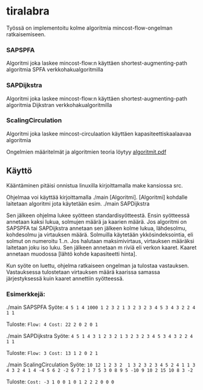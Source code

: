 # tiralabra

Työssä on implementoitu kolme algoritmia mincost-flow-ongelman ratkaisemiseen.
### SAPSPFA
Algoritmi joka laskee mincost-flow:n käyttäen shortest-augmenting-path algoritmia SPFA verkkohakualgoritmilla
### SAPDijkstra
Algoritmi joka laskee mincost-flow:n käyttäen shortest-augmenting-path algoritmia Dijkstran verkkohakualgoritmilla
### ScalingCirculation
Algoritmi joka laskee mincost-circulaation käyttäen kapasiteettiskaalaavaa algoritmia

Ongelmien määritelmät ja algoritmien teoria löytyy [algoritmit.pdf](https://github.com/Laakeri/tiralabra/blob/master/algoritmit.pdf)

## Käyttö
Kääntäminen pitäisi onnistua linuxilla kirjoittamalla make kansiossa src.

Ohjelmaa voi käyttää kirjoittamalla ./main [Algoritmi]. [Algoritmi] kohdalle laitetaan algoritmi jota käytetään esim. ./main SAPDijkstra

Sen jälkeen ohjelma lukee syötteen standardisyötteestä. Ensin syötteessä annetaan kaksi lukua, solmujen määrä ja kaarien määrä. Jos algoritmi on SAPSPFA tai SAPDijkstra annetaan sen jälkeen kolme lukua, lähdesolmu, kohdesolmu ja virtauksen määrä. Solmuilla käytetään ykkösindeksointia, eli solmut on numeroitu 1..n. Jos halutaan maksimivirtaus, virtauksen määräksi laitetaan joku iso luku. Sen jälkeen annetaan m riviä eli verkon kaaret. Kaaret annetaan muodossa [lähtö kohde kapasiteetti hinta].

Kun syöte on luettu, ohjelma ratkaiseen ongelman ja tulostaa vastauksen. Vastauksessa tulostetaan virtauksen määrä kaarissa samassa järjestyksessä kuin kaaret annettiin syötteessä.
### Esimerkkejä:

./main SAPSPFA
Syöte:
``4 5
1 4 1000
1 2 3 2
1 3 2 3
2 3 4 5
3 4 3 2
2 4 1 1``

Tuloste:
``Flow: 4
Cost: 22
2
0
2
0
1``

./main SAPDijkstra
Syöte:
``4 5
1 4 3
1 2 3 2
1 3 2 3
2 3 4 5
3 4 3 2
2 4 1 1``

Tuloste:
``Flow: 3
Cost: 13
1
2
0
2
1``

./main ScalingCirculation
Syöte:
``10 12
1 2 3 2 
1 3 2 3
2 3 4 5
2 4 1 1
3 4 3 2
4 1 4 -4
5 6 2 -2
6 7 2 1
7 5 3 0
8 9 5 -10
9 10 2 15
10 8 3 -2``

Tuloste:
``Cost: -3
1
0
0
1
0
1
2
2
2
0
0
0``